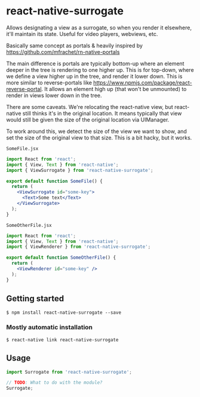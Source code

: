 # react-native-surrogate

Allows designating a view as a surrogate, so when you render it elsewhere, it'll maintain its state. Useful for video players, webviews, etc.

Basically same concept as portals & heavily inspired by https://github.com/mfrachet/rn-native-portals

The main difference is portals are typically bottom-up where an element deeper in the tree is rendering to one higher up. This is for top-down, where we define a view higher up in the tree, and render it lower down. This is more similar to reverse-portals like https://www.npmjs.com/package/react-reverse-portal. It allows an element high up (that won't be unmounted) to render in views lower down in the tree.

There are some caveats. We're relocating the react-native view, but react-native still thinks it's in the original location. It means typically that view would still be given the size of the original location via UIManager.

To work around this, we detect the size of the view we want to show, and set the size of the original view to that size. This is a bit hacky, but it works.

`SomeFile.jsx`
```jsx
import React from 'react';
import { View, Text } from 'react-native';
import { ViewSurrogate } from 'react-native-surrogate';

export default function SomeFile() {
  return (
    <ViewSurrogate id="some-key">
      <Text>Some text</Text>
    </ViewSurrogate>
  );
}
```

`SomeOtherFile.jsx`
```jsx
import React from 'react';
import { View, Text } from 'react-native';
import { ViewRenderer } from 'react-native-surrogate';

export default function SomeOtherFile() {
  return (
    <ViewRenderer id="some-key" />
  );
}
```

## Getting started

`$ npm install react-native-surrogate --save`

### Mostly automatic installation

`$ react-native link react-native-surrogate`

## Usage
```javascript
import Surrogate from 'react-native-surrogate';

// TODO: What to do with the module?
Surrogate;
```

